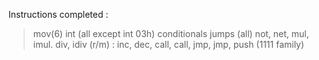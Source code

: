 Instructions completed :
> mov(6)
> int (all except int 03h)
> conditionals jumps (all)
> not, net, mul, imul. div, idiv
> (r/m) : inc, dec, call, call, jmp, jmp, push (1111 family)

